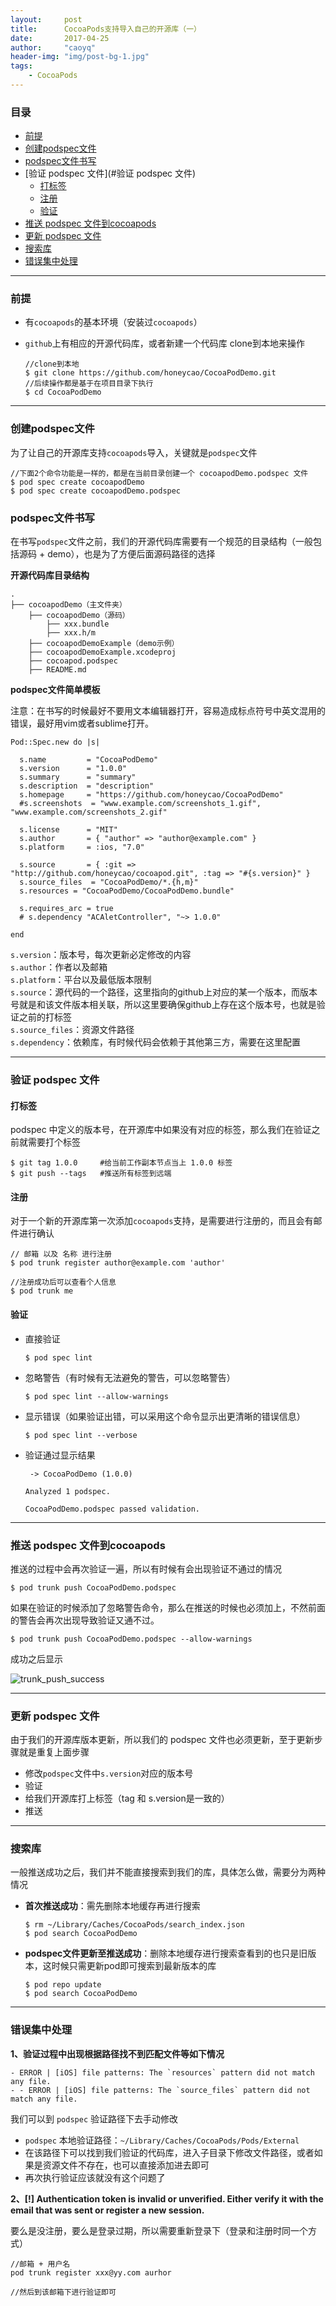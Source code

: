 ```yaml
---
layout:     post
title:      CocoaPods支持导入自己的开源库（一）
date:       2017-04-25
author:     "caoyq"
header-img: "img/post-bg-1.jpg"
tags:
    - CocoaPods
---
```


### 目录
* [前提](#前提)
* [创建podspec文件](#创建podspec文件)
* [podspec文件书写](#podspec文件书写)
* [验证 podspec 文件](#验证 podspec 文件)
    * [打标签](#打标签)
    * [注册](#注册)
    * [验证](#验证)
* [推送 podspec 文件到cocoapods](#推送)
* [更新 podspec 文件](#更新)
* [搜索库](#搜索)
* [错误集中处理](#错误集中处理)

------

### <a id="前提"></a>前提
* 有`cocoapods`的基本环境（安装过`cocoapods`）
* `github`上有相应的开源代码库，或者新建一个代码库
  clone到本地来操作

    ```
    //clone到本地
    $ git clone https://github.com/honeycao/CocoaPodDemo.git
    //后续操作都是基于在项目目录下执行
    $ cd CocoaPodDemo   
    ```

------

### <a id="创建podspec文件"></a>创建podspec文件
为了让自己的开源库支持`cocoapods`导入，关键就是`podspec`文件

```
//下面2个命令功能是一样的，都是在当前目录创建一个 cocoapodDemo.podspec 文件
$ pod spec create cocoapodDemo
$ pod spec create cocoapodDemo.podspec
```

### <a id="podspec文件书写"></a>podspec文件书写
在书写`podspec`文件之前，我们的开源代码库需要有一个规范的目录结构（一般包括源码 + demo），也是为了方便后面源码路径的选择

**开源代码库目录结构**

```
.
├── cocoapodDemo（主文件夹）
    ├── cocoapodDemo（源码）
        ├── xxx.bundle
        ├── xxx.h/m
    ├── cocoapodDemoExample（demo示例）
    ├── cocoapodDemoExample.xcodeproj
    ├── cocoapod.podspec
    ├── README.md
```

**podspec文件简单模板**

注意：在书写的时候最好不要用文本编辑器打开，容易造成标点符号中英文混用的错误，最好用vim或者sublime打开。

```
Pod::Spec.new do |s|

  s.name         = "CocoaPodDemo"
  s.version      = "1.0.0"
  s.summary      = "summary"
  s.description  = "description"
  s.homepage     = "https://github.com/honeycao/CocoaPodDemo"
  #s.screenshots  = "www.example.com/screenshots_1.gif", "www.example.com/screenshots_2.gif"

  s.license      = "MIT"
  s.author       = { "author" => "author@example.com" }
  s.platform     = :ios, "7.0"

  s.source       = { :git => "http://github.com/honeycao/cocoapod.git", :tag => "#{s.version}" }
  s.source_files  = "CocoaPodDemo/*.{h,m}"
  s.resources = "CocoaPodDemo/CocoaPodDemo.bundle"

  s.requires_arc = true
  # s.dependency "ACAletController", "~> 1.0.0"

end
```

`s.version`：版本号，每次更新必定修改的内容<br/>
`s.author`：作者以及邮箱<br/>
`s.platform`：平台以及最低版本限制<br/>
`s.source`：源代码的一个路径，这里指向的github上对应的某一个版本，而版本号就是和该文件版本相关联，所以这里要确保github上存在这个版本号，也就是验证之前的打标签<br/>
`s.source_files`：资源文件路径<br/>
`s.dependency`：依赖库，有时候代码会依赖于其他第三方，需要在这里配置

------

### <a id="验证 podspec 文件"></a>验证 podspec 文件

#### <a id="打标签"></a>打标签
podspec 中定义的版本号，在开源库中如果没有对应的标签，那么我们在验证之前就需要打个标签

```
$ git tag 1.0.0     #给当前工作副本节点当上 1.0.0 标签
$ git push --tags   #推送所有标签到远端 

```

#### <a id="注册"></a>注册
对于一个新的开源库第一次添加`cocoapods`支持，是需要进行注册的，而且会有邮件进行确认

```
// 邮箱 以及 名称 进行注册
$ pod trunk register author@example.com 'author'

//注册成功后可以查看个人信息
$ pod trunk me
```

#### <a id="验证"></a>验证

* 直接验证
    ```
    $ pod spec lint
    ```

* 忽略警告（有时候有无法避免的警告，可以忽略警告）
    ```
    $ pod spec lint --allow-warnings
    ```

* 显示错误（如果验证出错，可以采用这个命令显示出更清晰的错误信息）
    ```
    $ pod spec lint --verbose
    ```

* 验证通过显示结果
    ```
     -> CocoaPodDemo (1.0.0)

    Analyzed 1 podspec.

    CocoaPodDemo.podspec passed validation.
    ```

------

### <a id="推送"></a>推送 podspec 文件到cocoapods
推送的过程中会再次验证一遍，所以有时候有会出现验证不通过的情况

```
$ pod trunk push CocoaPodDemo.podspec
```
如果在验证的时候添加了忽略警告命令，那么在推送的时候也必须加上，不然前面的警告会再次出现导致验证又通不过。
```
$ pod trunk push CocoaPodDemo.podspec --allow-warnings
```
成功之后显示

![trunk_push_success](/img/in-post/cocoapods/trunk_push_success.png)

------

### <a id="更新"></a>更新 podspec 文件
由于我们的开源库版本更新，所以我们的 podspec 文件也必须更新，至于更新步骤就是重复上面步骤

* 修改`podspec`文件中`s.version`对应的版本号
* 验证
* 给我们开源库打上标签（tag 和 s.version是一致的）
* 推送

------

### <a id="搜索"></a>搜索库
一般推送成功之后，我们并不能直接搜索到我们的库，具体怎么做，需要分为两种情况

* **首次推送成功**：需先删除本地缓存再进行搜索
    ```
    $ rm ~/Library/Caches/CocoaPods/search_index.json
    $ pod search CocoaPodDemo
    ```

* **podspec文件更新至推送成功**：删除本地缓存进行搜索查看到的也只是旧版本，这时候只需更新pod即可搜索到最新版本的库
    ```
    $ pod repo update
    $ pod search CocoaPodDemo
    ```

------

### <a id="错误集中处理"></a>错误集中处理

**1、验证过程中出现根据路径找不到匹配文件等如下情况**

```
- ERROR | [iOS] file patterns: The `resources` pattern did not match any file.
- - ERROR | [iOS] file patterns: The `source_files` pattern did not match any file.
```

我们可以到 `podspec` 验证路径下去手动修改

* `podspec` 本地验证路径：`~/Library/Caches/CocoaPods/Pods/External`
* 在该路径下可以找到我们验证的代码库，进入子目录下修改文件路径，或者如果是资源文件不存在，也可以直接添加进去即可
* 再次执行验证应该就没有这个问题了

**2、[!] Authentication token is invalid or unverified. Either verify it with the email that was sent or register a new session.**

要么是没注册，要么是登录过期，所以需要重新登录下（登录和注册时同一个方式）
```
//邮箱 + 用户名
pod trunk register xxx@yy.com aurhor

//然后到该邮箱下进行验证即可
```



